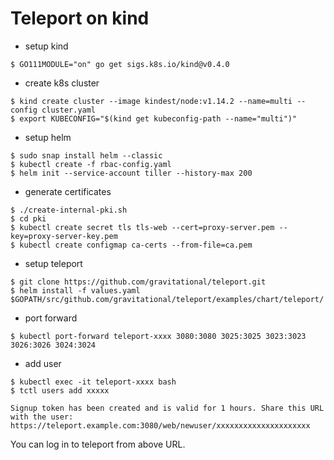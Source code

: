 Teleport on kind
================

* setup kind

```console
$ GO111MODULE="on" go get sigs.k8s.io/kind@v0.4.0
```

* create k8s cluster

```console
$ kind create cluster --image kindest/node:v1.14.2 --name=multi --config cluster.yaml
$ export KUBECONFIG="$(kind get kubeconfig-path --name="multi")"
```

* setup helm

```console
$ sudo snap install helm --classic
$ kubectl create -f rbac-config.yaml
$ helm init --service-account tiller --history-max 200
```

* generate certificates

```console
$ ./create-internal-pki.sh
$ cd pki
$ kubectl create secret tls tls-web --cert=proxy-server.pem --key=proxy-server-key.pem
$ kubectl create configmap ca-certs --from-file=ca.pem
```

* setup teleport

```console
$ git clone https://github.com/gravitational/teleport.git
$ helm install -f values.yaml $GOPATH/src/github.com/gravitational/teleport/examples/chart/teleport/
```

* port forward

```console
$ kubectl port-forward teleport-xxxx 3080:3080 3025:3025 3023:3023 3026:3026 3024:3024
```

* add user

```console
$ kubectl exec -it teleport-xxxx bash
$ tctl users add xxxxx

Signup token has been created and is valid for 1 hours. Share this URL with the user:
https://teleport.example.com:3080/web/newuser/xxxxxxxxxxxxxxxxxxxxx
```

You can log in to teleport from above URL.
